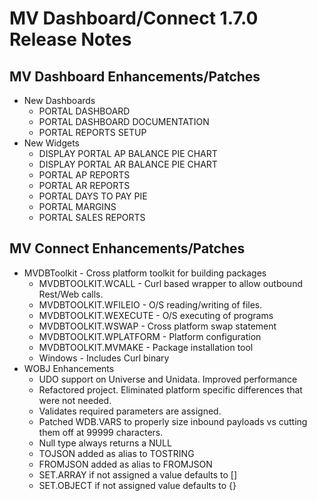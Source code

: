 # MV Dashboard/Connect 1.7.0 Release Notes

<PageHeader />

## MV Dashboard Enhancements/Patches

- New Dashboards
  - PORTAL DASHBOARD
  - PORTAL DASHBOARD DOCUMENTATION
  - PORTAL REPORTS SETUP
- New Widgets
  - DISPLAY PORTAL AP BALANCE PIE CHART
  - DISPLAY PORTAL AR BALANCE PIE CHART
  - PORTAL AP REPORTS
  - PORTAL AR REPORTS
  - PORTAL DAYS TO PAY PIE
  - PORTAL MARGINS
  - PORTAL SALES REPORTS

## MV Connect Enhancements/Patches

- MVDBToolkit - Cross platform toolkit for building packages
  - MVDBTOOLKIT.WCALL - Curl based wrapper to allow outbound Rest/Web calls.
  - MVDBTOOLKIT.WFILEIO - O/S reading/writing of files.
  - MVDBTOOLKIT.WEXECUTE - O/S executing of programs
  - MVDBTOOLKIT.WSWAP - Cross platform swap statement
  - MVDBTOOLKIT.WPLATFORM - Platform configuration
  - MVDBTOOLKIT.MVMAKE - Package installation tool
  - Windows - Includes Curl binary
- WOBJ Enhancements
  - UDO support on Universe and Unidata.  Improved performance
  - Refactored project.  Eliminated platform specific differences that were not needed.
  - Validates required parameters are assigned.
  - Patched WDB.VARS to properly size inbound payloads vs cutting them off at 99999 characters.
  - Null type always returns a NULL
  - TOJSON added as alias to TOSTRING
  - FROMJSON added as alias to FROMJSON
  - SET.ARRAY if not assigned a value defaults to []
  - SET.OBJECT if not assigned value defaults to {}

<PageFooter />

